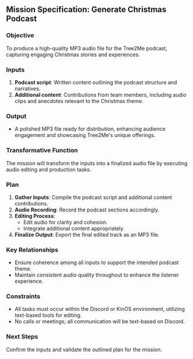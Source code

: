 ## Mission Specification: Generate Christmas Podcast

### Objective
To produce a high-quality MP3 audio file for the Tree2Me podcast, capturing engaging Christmas stories and experiences.

### Inputs
1. **Podcast script**: Written content outlining the podcast structure and narratives.
2. **Additional content**: Contributions from team members, including audio clips and anecdotes relevant to the Christmas theme.

### Output
- A polished MP3 file ready for distribution, enhancing audience engagement and showcasing Tree2Me's unique offerings.

### Transformative Function
The mission will transform the inputs into a finalized audio file by executing audio editing and production tasks.

### Plan
1. **Gather Inputs**: Compile the podcast script and additional content contributions.
2. **Audio Recording**: Record the podcast sections accordingly.
3. **Editing Process**: 
   - Edit audio for clarity and cohesion.
   - Integrate additional content appropriately.
4. **Finalize Output**: Export the final edited track as an MP3 file.

### Key Relationships
- Ensure coherence among all inputs to support the intended podcast theme.
- Maintain consistent audio quality throughout to enhance the listener experience.

### Constraints
- All tasks must occur within the Discord or KinOS environment, utilizing text-based tools for editing.
- No calls or meetings; all communication will be text-based on Discord.

### Next Steps
Confirm the inputs and validate the outlined plan for the mission.